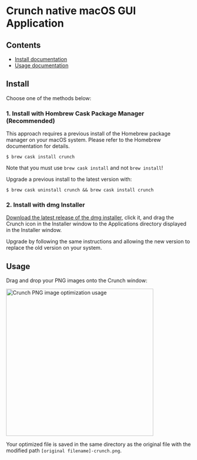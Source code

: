 # Crunch native macOS GUI Application

## Contents

- [Install documentation](#install)
- [Usage documentation](#usage)

## Install

Choose one of the methods below:

### 1. Install with Hombrew Cask Package Manager (Recommended)

This approach requires a previous install of the Homebrew package manager on your macOS system. Please refer to the Homebrew documentation for details.

```
$ brew cask install crunch
```

Note that you must use `brew cask install` and not `brew install`!

Upgrade a previous install to the latest version with:

```
$ brew cask uninstall crunch && brew cask install crunch
```

### 2. Install with dmg Installer

[Download the latest release of the dmg installer](https://github.com/chrissimpkins/Crunch/releases/latest), click it, and drag the Crunch icon in the Installer window to the Applications directory displayed in the Installer window.

Upgrade by following the same instructions and allowing the new version to replace the old version on your system.

## Usage

Drag and drop your PNG images onto the Crunch window:

<img src="https://github.com/chrissimpkins/Crunch/raw/master/img/crunch-ss.gif" alt="Crunch PNG image optimization usage" width="400">

Your optimized file is saved in the same directory as the original file with the modified path `[original filename]-crunch.png`.
